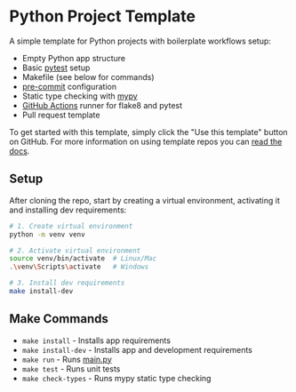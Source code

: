 # Python Project Template
A simple template for Python projects with boilerplate workflows setup:

- Empty Python app structure
- Basic [pytest](https://docs.pytest.org/) setup
- Makefile (see below for commands)
- [pre-commit](https://pre-commit.com/) configuration
- Static type checking with [mypy](https://mypy.readthedocs.io/en/stable/)
- [GitHub Actions](https://docs.github.com/en/actions) runner for flake8 and pytest
- Pull request template

To get started with this template, simply click the "Use this template" button on GitHub. For more information on using template repos you can [read the docs](https://docs.github.com/en/repositories/creating-and-managing-repositories/creating-a-repository-from-a-template).

## Setup

After cloning the repo, start by creating a virtual environment, activating it and installing dev requirements:
```bash
# 1. Create virtual environment
python -m venv venv

# 2. Activate virtual environment
source venv/bin/activate  # Linux/Mac
.\venv\Scripts\activate   # Windows

# 3. Install dev requirements
make install-dev
```

## Make Commands

- `make install` - Installs app requirements
- `make install-dev` - Installs app and development requirements
- `make run` - Runs [main.py](./main.py)
- `make test` - Runs unit tests
- `make check-types` - Runs mypy static type checking
